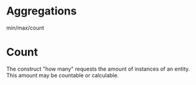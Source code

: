 # Aggregations

min/max/count

# Count

The construct "how many" requests the amount of instances of an entity. This amount may be countable or calculable.

